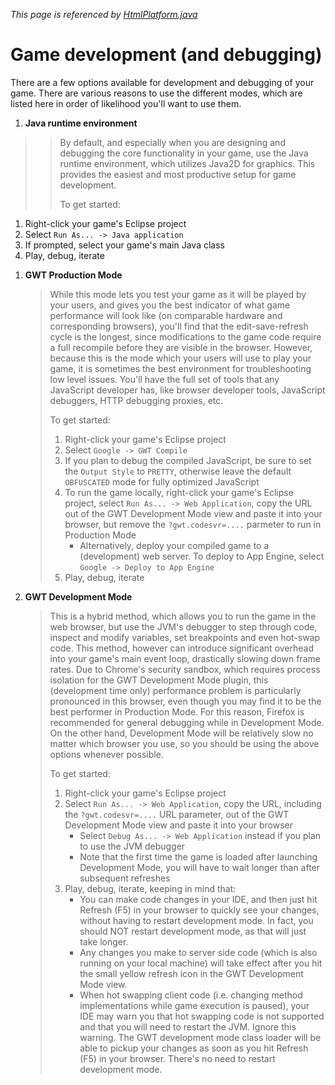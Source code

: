 _This page is referenced by [HtmlPlatform.java](http://code.google.com/p/forplay/source/browse/trunk/core/src/forplay/html/HtmlPlatform.java)_


# Game development (and debugging) #

There are a few options available for development and debugging of your game. There are various reasons to use the different modes, which are listed here in order of likelihood you'll want to use them.

  1. **Java runtime environment**
> > By default, and especially when you are designing and debugging the core functionality in your game, use the Java runtime environment, which utilizes Java2D for graphics. This provides the easiest and most productive setup for game development.
> > <p>To get started:<br>
<ol><li>Right-click your game's Eclipse project<br>
</li><li>Select <code>Run As... -&gt; Java application</code>
</li><li>If prompted, select your game's main Java class<br>
</li><li>Play, debug, iterate<br>
</li></ol></li></ul><ol><li><b>GWT Production Mode</b>
<blockquote>While this mode lets you test your game as it will be played by your users, and gives you the best indicator of what game performance will look like (on comparable hardware and corresponding browsers), you'll find that the edit-save-refresh cycle is the longest, since modifications to the game code require a full recompile before they are visible in the browser. However, because this is the mode which your users will use to play your game, it is sometimes the best environment for troubleshooting low level issues. You'll have the full set of tools that any JavaScript developer has, like browser developer tools, JavaScript debuggers, HTTP debugging proxies, etc.<br>
<p>To get started:<br>
<ol><li>Right-click your game's Eclipse project<br>
</li><li>Select <code>Google -&gt; GWT Compile</code>
</li><li>If you plan to debug the compiled JavaScript, be sure to set the <code>Output Style</code> to <code>PRETTY</code>, otherwise leave the default <code>OBFUSCATED</code> mode for fully optimized JavaScript<br>
</li><li>To run the game locally, right-click your game's Eclipse project, select <code>Run As... -&gt; Web Application</code>, copy the URL out of the GWT Development Mode view and paste it into your browser, but remove the <code>?gwt.codesvr=....</code> parmeter to run in Production Mode<br>
<ul><li>Alternatively, deploy your compiled game to a (development) web server. To deploy to App Engine, select <code>Google -&gt; Deploy to App Engine</code>
</li></ul></li><li>Play, debug, iterate<br>
</li></ol></blockquote></li><li><b>GWT Development Mode</b>
<blockquote>This is a hybrid method, which allows you to run the game in the web browser, but use the JVM's debugger to step through code, inspect and modify variables, set breakpoints and even hot-swap code. This method, however can introduce significant overhead into your game's main event loop, drastically slowing down frame rates. Due to Chrome's security sandbox, which requires process isolation for the GWT Development Mode plugin, this (development time only) performance problem is particularly pronounced in this browser, even though you may find it to be the best performer in Production Mode. For this reason, Firefox is recommended for general debugging while in Development Mode. On the other hand, Development Mode will be relatively slow no matter which browser you use, so you should be using the above options whenever possible.<br>
<p>To get started:<br>
<ol><li>Right-click your game's Eclipse project<br>
</li><li>Select <code>Run As... -&gt; Web Application</code>, copy the URL, including the <code>?gwt.codesvr=....</code> URL parameter, out of the GWT Development Mode view and paste it into your browser<br>
<ul><li>Select <code>Debug As... -&gt; Web Application</code> instead if you plan to use the JVM debugger<br>
</li><li>Note that the first time the game is loaded after launching Development Mode, you will have to wait longer than after subsequent refreshes<br>
</li></ul></li><li>Play, debug, iterate, keeping in mind that:<br>
<ul><li>You can make code changes in your IDE, and then just hit Refresh (F5) in your browser to quickly see your changes, without having to restart development mode. In fact, you should NOT restart development mode, as that will just take longer.<br>
</li><li>Any changes you make to server side code (which is also running on your local machine) will take effect after you hit the small yellow refresh icon in the GWT Development Mode view.<br>
</li><li>When hot swapping client code (i.e. changing method implementations while game execution is paused), your IDE may warn you that hot swapping code is not supported and that you will need to restart the JVM. Ignore this warning. The GWT development mode class loader will be able to pickup your changes as soon as you hit Refresh (F5) in your browser. There's no need to restart development mode.